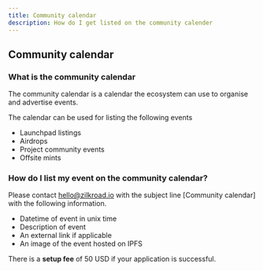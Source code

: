 ```yaml
---
title: Community calendar
description: How do I get listed on the community calender
---
```


## Community calendar

### What is the community calendar

The community calendar is a calendar the ecosystem can use to organise and advertise events.

The calendar can be used for listing the following events

* Launchpad listings
* Airdrops
* Project community events
* Offsite mints

### How do I list my event on the community calendar?

Please contact hello@zilkroad.io with the subject line \[Community calendar\] with the following information.

* Datetime of event in unix time
* Description of event
* An external link if applicable
* An image of the event hosted on IPFS

There is a **setup fee** of 50 USD if your application is successful.
